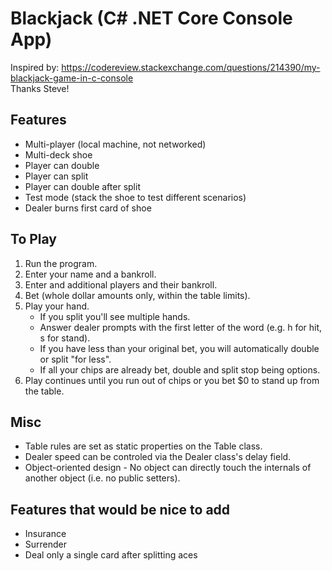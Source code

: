 # Blackjack (C# .NET Core Console App)
Inspired by: https://codereview.stackexchange.com/questions/214390/my-blackjack-game-in-c-console  
Thanks Steve!

## Features
+ Multi-player (local machine, not networked)
+ Multi-deck shoe
+ Player can double
+ Player can split 
+ Player can double after split
+ Test mode (stack the shoe to test different scenarios)
+ Dealer burns first card of shoe

## To Play
1. Run the program.
2. Enter your name and a bankroll.
3. Enter and additional players and their bankroll.
4. Bet (whole dollar amounts only, within the table limits).
5. Play your hand. 
    * If you split you'll see multiple hands.
	* Answer dealer prompts with the first letter of the word (e.g. h for hit, s for stand).
	* If you have less than your original bet, you will automatically double or split "for less".
	* If all your chips are already bet, double and split stop being options.
6. Play continues until you run out of chips or you bet $0 to stand up from the table.

## Misc  
+ Table rules are set as static properties on the Table class.
+ Dealer speed can be controled via the Dealer class's delay field.
+ Object-oriented design - No object can directly touch the internals of another object (i.e. no public setters).

## Features that would be nice to add
+ Insurance
+ Surrender
+ Deal only a single card after splitting aces